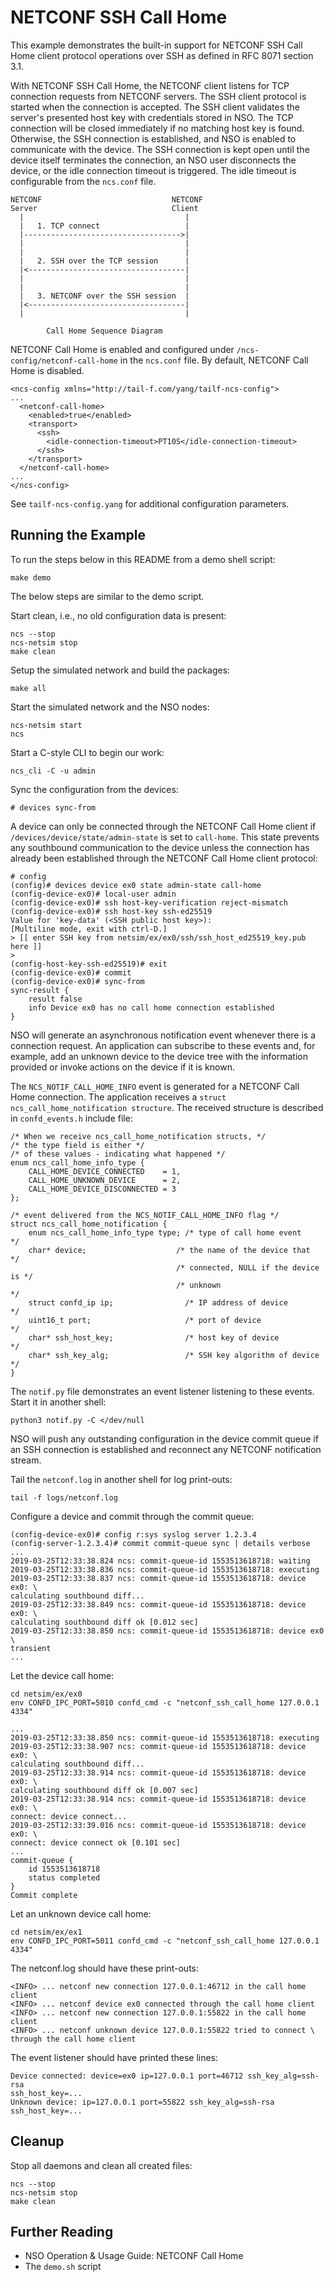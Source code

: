 NETCONF SSH Call Home
=====================

This example demonstrates the built-in support for NETCONF SSH Call Home client
protocol operations over SSH as defined in RFC 8071 section 3.1.

With NETCONF SSH Call Home, the NETCONF client listens for TCP connection
requests from NETCONF servers. The SSH client protocol is started when the
connection is accepted. The SSH client validates the server's presented host
key with credentials stored in NSO. The TCP connection will be closed
immediately if no matching host key is found. Otherwise, the SSH connection is
established, and NSO is enabled to communicate with the device. The SSH
connection is kept open until the device itself terminates the connection, an
NSO user disconnects the device, or the idle connection timeout is triggered.
The idle timeout is configurable from the `ncs.conf` file.

    NETCONF                             NETCONF
    Server                              Client
      |                                    |
      |   1. TCP connect                   |
      |----------------------------------->|
      |                                    |
      |                                    |
      |   2. SSH over the TCP session      |
      |<-----------------------------------|
      |                                    |
      |                                    |
      |   3. NETCONF over the SSH session  |
      |<-----------------------------------|
      |                                    |

            Call Home Sequence Diagram

NETCONF Call Home is enabled and configured under
`/ncs-config/netconf-call-home` in the `ncs.conf` file. By default, NETCONF
Call Home is disabled.

    <ncs-config xmlns="http://tail-f.com/yang/tailf-ncs-config">
    ...
      <netconf-call-home>
        <enabled>true</enabled>
        <transport>
          <ssh>
            <idle-connection-timeout>PT10S</idle-connection-timeout>
          </ssh>
        </transport>
      </netconf-call-home>
    ...
    </ncs-config>

See `tailf-ncs-config.yang` for additional configuration parameters.

Running the Example
-------------------

To run the steps below in this README from a demo shell script:

    make demo

The below steps are similar to the demo script.

Start clean, i.e., no old configuration data is present:

    ncs --stop
    ncs-netsim stop
    make clean

Setup the simulated network and build the packages:

    make all

Start the simulated network and the NSO nodes:

    ncs-netsim start
    ncs

Start a C-style CLI to begin our work:

    ncs_cli -C -u admin

Sync the configuration from the devices:

    # devices sync-from

A device can only be connected through the NETCONF Call Home client if
`/devices/device/state/admin-state` is set to `call-home`. This state prevents
any southbound communication to the device unless the connection has already
been established through the NETCONF Call Home client protocol:

    # config
    (config)# devices device ex0 state admin-state call-home
    (config-device-ex0)# local-user admin
    (config-device-ex0)# ssh host-key-verification reject-mismatch
    (config-device-ex0)# ssh host-key ssh-ed25519
    Value for 'key-data' (<SSH public host key>):
    [Multiline mode, exit with ctrl-D.]
    > [[ enter SSH key from netsim/ex/ex0/ssh/ssh_host_ed25519_key.pub here ]]
    >
    (config-host-key-ssh-ed25519)# exit
    (config-device-ex0)# commit
    (config-device-ex0)# sync-from
    sync-result {
        result false
        info Device ex0 has no call home connection established
    }

NSO will generate an asynchronous notification event whenever there is a
connection request. An application can subscribe to these events and, for
example, add an unknown device to the device tree with the information provided
or invoke actions on the device if it is known.

The `NCS_NOTIF_CALL_HOME_INFO` event is generated for a NETCONF Call Home
connection. The application receives a
`struct ncs_call_home_notification structure`. The received structure is
described in `confd_events.h` include file:

    /* When we receive ncs_call_home_notification structs, */
    /* the type field is either */
    /* of these values - indicating what happened */
    enum ncs_call_home_info_type {
        CALL_HOME_DEVICE_CONNECTED    = 1,
        CALL_HOME_UNKNOWN_DEVICE      = 2,
        CALL_HOME_DEVICE_DISCONNECTED = 3
    };

    /* event delivered from the NCS_NOTIF_CALL_HOME_INFO flag */
    struct ncs_call_home_notification {
        enum ncs_call_home_info_type type; /* type of call home event        */
        char* device;                    /* the name of the device that      */
                                         /* connected, NULL if the device is */
                                         /* unknown                          */
        struct confd_ip ip;                /* IP address of device           */
        uint16_t port;                     /* port of device                 */
        char* ssh_host_key;                /* host key of device             */
        char* ssh_key_alg;                 /* SSH key algorithm of device    */
    }

The `notif.py` file demonstrates an event listener listening to these events.
Start it in another shell:

    python3 notif.py -C </dev/null

NSO will push any outstanding configuration in the device commit queue if an
SSH connection is established and reconnect any NETCONF notification stream.

Tail the `netconf.log` in another shell for log print-outs:

    tail -f logs/netconf.log

Configure a device and commit through the commit queue:

    (config-device-ex0)# config r:sys syslog server 1.2.3.4
    (config-server-1.2.3.4)# commit commit-queue sync | details verbose
    ...
    2019-03-25T12:33:38.824 ncs: commit-queue-id 1553513618718: waiting
    2019-03-25T12:33:38.836 ncs: commit-queue-id 1553513618718: executing
    2019-03-25T12:33:38.837 ncs: commit-queue-id 1553513618718: device ex0: \
    calculating southbound diff...
    2019-03-25T12:33:38.849 ncs: commit-queue-id 1553513618718: device ex0: \
    calculating southbound diff ok [0.012 sec]
    2019-03-25T12:33:38.850 ncs: commit-queue-id 1553513618718: device ex0 \
    transient
    ...

Let the device call home:

    cd netsim/ex/ex0
    env CONFD_IPC_PORT=5010 confd_cmd -c "netconf_ssh_call_home 127.0.0.1 4334"

    ...
    2019-03-25T12:33:38.850 ncs: commit-queue-id 1553513618718: executing
    2019-03-25T12:33:38.907 ncs: commit-queue-id 1553513618718: device ex0: \
    calculating southbound diff...
    2019-03-25T12:33:38.914 ncs: commit-queue-id 1553513618718: device ex0: \
    calculating southbound diff ok [0.007 sec]
    2019-03-25T12:33:38.914 ncs: commit-queue-id 1553513618718: device ex0: \
    connect: device connect...
    2019-03-25T12:33:39.016 ncs: commit-queue-id 1553513618718: device ex0: \
    connect: device connect ok [0.101 sec]
    ...
    commit-queue {
        id 1553513618718
        status completed
    }
    Commit complete

Let an unknown device call home:

    cd netsim/ex/ex1
    env CONFD_IPC_PORT=5011 confd_cmd -c "netconf_ssh_call_home 127.0.0.1 4334"

The netconf.log should have these print-outs:

    <INFO> ... netconf new connection 127.0.0.1:46712 in the call home client
    <INFO> ... netconf device ex0 connected through the call home client
    <INFO> ... netconf new connection 127.0.0.1:55822 in the call home client
    <INFO> ... netconf unknown device 127.0.0.1:55822 tried to connect \
    through the call home client

The event listener should have printed these lines:

    Device connected: device=ex0 ip=127.0.0.1 port=46712 ssh_key_alg=ssh-rsa
    ssh_host_key=...
    Unknown device: ip=127.0.0.1 port=55822 ssh_key_alg=ssh-rsa
    ssh_host_key=...

Cleanup
-------

Stop all daemons and clean all created files:

    ncs --stop
    ncs-netsim stop
    make clean

Further Reading
---------------

+ NSO Operation & Usage Guide: NETCONF Call Home
+ The `demo.sh` script
